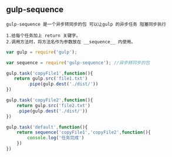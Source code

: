 ## gulp-sequence
    gulp-sequence 是一个异步转同步的包 可以让gulp 的异步任务 阻塞同步执行

    1.给每个任务加上 return 关键字。
    2.调用方法时，将方法名作为参数放在 __sequence__ 内使用。
```js
var gulp = require('gulp');

var sequence = require('gulp-sequence'); //异步转同步的包

gulp.task('copyFile1',function(){
   return gulp.src('file1.txt')
        .pipe(gulp.dest('./dist/'))
})

gulp.task('copyFile2',function(){
    return gulp.src('file2.txt')
    .pipe(gulp.dest('./dist/'))    
})

gulp.task('default',function(){
    return sequence('copyFile1','copyFile2',function(){
        console.log('任务完成')
    })
})
```